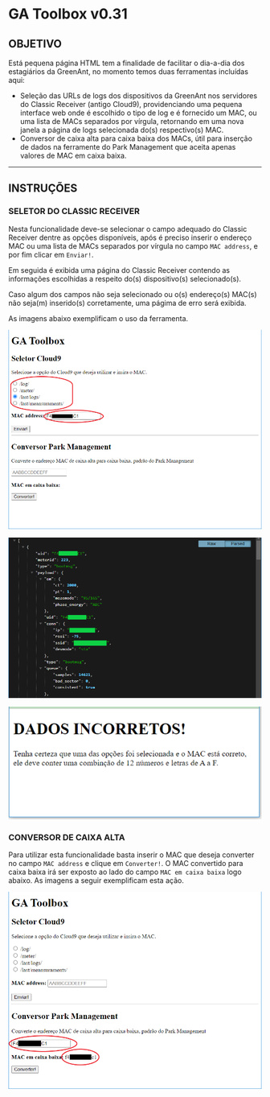 # **GA Toolbox v0.31**

## **OBJETIVO**

Está pequena página HTML tem a finalidade de facilitar o dia-a-dia dos estagiários da GreenAnt, no momento temos duas ferramentas incluídas aqui:

- Seleção das URLs de logs dos dispositivos da GreenAnt nos servidores do Classic Receiver (antigo Cloud9), providenciando uma pequena interface web onde é escolhido o tipo de log e é fornecido um MAC, ou uma lista de MACs separados por vírgula, retornando em uma nova janela a página de logs selecionada do(s) respectivo(s) MAC.
- Conversor de caixa alta para caixa baixa dos MACs, útil para inserção de dados na ferramente do Park Management que aceita apenas valores de MAC em caixa baixa.

---

## **INSTRUÇÕES**

### **SELETOR DO CLASSIC RECEIVER**

Nesta funcionalidade deve-se selecionar o campo adequado do Classic Receiver dentre as opções disponíveis, após é preciso inserir o endereço MAC ou uma lista de MACs separados por vírgula no campo `MAC address`, e por fim clicar em `Enviar!`. 

Em seguida é exibida uma página do Classic Receiver contendo as informações escolhidas a respeito do(s) dispositivo(s) selecionado(s).

Caso algum dos campos não seja selecionado ou o(s) endereço(s) MAC(s) não seja(m) inserido(s) corretamente, uma págima de erro será exibida.

As imagens abaixo exemplificam o uso da ferramenta.

![Selecionando opção do Classic Receiver](./images/cloud9.PNG)

![Tela do CLassic Receiver](./images/cloud9-site.PNG)

![Página de erro](./images/pag.%20erro.PNG)

### **CONVERSOR DE CAIXA ALTA**

Para utilizar esta funcionalidade basta inserir o MAC que deseja converter no campo `MAC address` e clique em `Converter!`. O MAC convertido para caixa baixa irá ser exposto ao lado do campo `MAC em caixa baixa` logo abaixo. As imagens a seguir exemplificam esta ação.

![Texto em caixa alta e alterado para caixa baixa](./images/caixa%20baixa.PNG)
